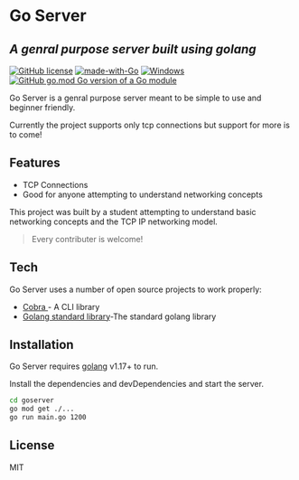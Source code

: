 # Go Server
## _A genral purpose server built using golang_

[![GitHub license](https://img.shields.io/github/license/Naereen/StrapDown.js.svg)](https://github.com/Naereen/StrapDown.js/blob/master/LICENSE)    [![made-with-Go](https://img.shields.io/badge/Made%20with-Go-1f425f.svg)](http://golang.org)    [![Windows](https://svgshare.com/i/ZhY.svg)](https://svgshare.com/i/ZhY.svg)     [![GitHub go.mod Go version of a Go module](https://img.shields.io/github/go-mod/go-version/gomods/athens.svg)](https://github.com/gomods/athens)

Go Server is a genral purpose server meant to be simple to use and beginner friendly.

Currently the project supports only tcp connections but support for more is to come!

## Features

- TCP Connections
- Good for anyone attempting to understand networking concepts

This project was built by a student attempting to understand basic networking concepts and the TCP IP networking model.

> Every contributer is welcome!



## Tech

Go Server uses a number of open source projects to work properly:


- [Cobra ](https://github.com/spf13/cobra) - A CLI library
- [Golang standard library](https://pkg.go.dev/std)-The standard golang library



## Installation

Go Server requires [golang](https://go.dev/) v1.17+ to run.

Install the dependencies and devDependencies and start the server.

```sh
cd goserver
go mod get ./...
go run main.go 1200
```


## License

MIT



